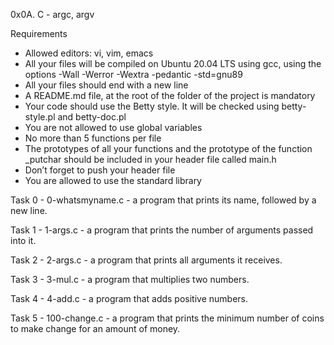 0x0A. C - argc, argv

Requirements

- Allowed editors: vi, vim, emacs
- All your files will be compiled on Ubuntu 20.04 LTS using gcc, using the options -Wall -Werror -Wextra -pedantic -std=gnu89
- All your files should end with a new line
- A README.md file, at the root of the folder of the project is mandatory
- Your code should use the Betty style. It will be checked using betty-style.pl and betty-doc.pl
- You are not allowed to use global variables
- No more than 5 functions per file
- The prototypes of all your functions and the prototype of the function _putchar should be included in your header file called main.h
- Don’t forget to push your header file
- You are allowed to use the standard library

Task 0 - 0-whatsmyname.c - a program that prints its name, followed by a new line.

Task 1 - 1-args.c - a program that prints the number of arguments passed into it.

Task 2 - 2-args.c - a program that prints all arguments it receives.

Task 3 - 3-mul.c - a program that multiplies two numbers.

Task 4 - 4-add.c - a program that adds positive numbers.

Task 5 - 100-change.c - a program that prints the minimum number of coins to make change for an amount of money.
